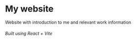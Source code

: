 # My website
  Website with introduction to me and relevant work information

###### Built using React + Vite
